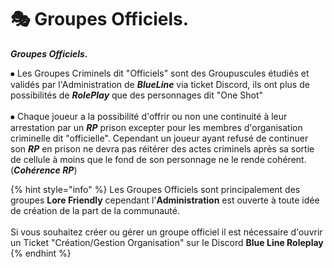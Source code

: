 # 🎭 Groupes Officiels.

_**Groupes Officiels.**_&#x20;



⦁ Les Groupes Criminels dit "Officiels" sont des Groupuscules étudiés et validés par l'Administration de _**BlueLine**_ via ticket Discord, ils ont plus de possibilités de _**RolePlay**_ que des personnages dit "One Shot"   \
\
⦁ Chaque joueur a la possibilité d'offrir ou non une continuité à leur arrestation par un _**RP**_ prison excepter pour les membres d'organisation criminelle dit "officielle". Cependant un joueur ayant refusé de continuer son _**RP**_ en prison ne devra pas réitérer des actes criminels après sa sortie de cellule à moins que le fond de son personnage ne le rende cohérent. (_**Cohérence RP**_)

{% hint style="info" %}
Les Groupes Officiels sont principalement des groupes **Lore Friendly** cependant l'**Administration** est ouverte à toute idée de création de la part de la communauté. \
\
Si vous souhaitez créer ou gérer un groupe officiel il est nécessaire d'ouvrir un Ticket "Création/Gestion Organisation" sur le Discord **Blue Line Roleplay**
{% endhint %}
